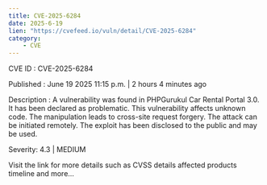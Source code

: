 ```yaml
---
title: CVE-2025-6284
date: 2025-6-19
lien: "https://cvefeed.io/vuln/detail/CVE-2025-6284"
category:
    - CVE
---
```


CVE ID : CVE-2025-6284

Published :  June 19
2025
11:15 p.m. | 2 hours
4 minutes ago

Description : A vulnerability was found in PHPGurukul Car Rental Portal 3.0. It has been declared as problematic. This vulnerability affects unknown code. The manipulation leads to cross-site request forgery. The attack can be initiated remotely. The exploit has been disclosed to the public and may be used.

Severity: 4.3 | MEDIUM

Visit the link for more details
such as CVSS details
affected products
timeline
and more...
